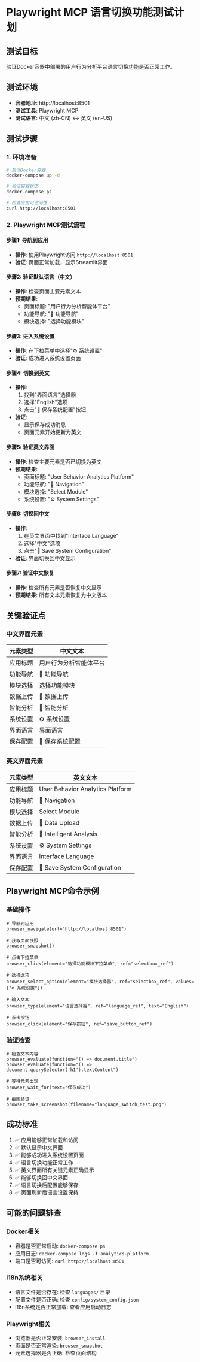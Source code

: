 # Playwright MCP 语言切换功能测试计划

## 测试目标
验证Docker容器中部署的用户行为分析平台语言切换功能是否正常工作。

## 测试环境
- **容器地址**: http://localhost:8501
- **测试工具**: Playwright MCP
- **测试语言**: 中文 (zh-CN) ↔ 英文 (en-US)

## 测试步骤

### 1. 环境准备
```bash
# 启动Docker容器
docker-compose up -d

# 验证容器状态
docker-compose ps

# 检查应用可访问性
curl http://localhost:8501
```

### 2. Playwright MCP测试流程

#### 步骤1: 导航到应用
- **操作**: 使用Playwright访问 `http://localhost:8501`
- **验证**: 页面正常加载，显示Streamlit界面

#### 步骤2: 验证默认语言（中文）
- **操作**: 检查页面主要元素文本
- **预期结果**:
  - 页面标题: "用户行为分析智能体平台"
  - 功能导航: "🚀 功能导航"
  - 模块选择: "选择功能模块"

#### 步骤3: 进入系统设置
- **操作**: 在下拉菜单中选择"⚙️ 系统设置"
- **验证**: 成功进入系统设置页面

#### 步骤4: 切换到英文
- **操作**: 
  1. 找到"界面语言"选择器
  2. 选择"English"选项
  3. 点击"💾 保存系统配置"按钮
- **验证**: 
  - 显示保存成功消息
  - 页面元素开始更新为英文

#### 步骤5: 验证英文界面
- **操作**: 检查主要元素是否已切换为英文
- **预期结果**:
  - 页面标题: "User Behavior Analytics Platform"
  - 功能导航: "🚀 Navigation"
  - 模块选择: "Select Module"
  - 系统设置: "⚙️ System Settings"

#### 步骤6: 切换回中文
- **操作**:
  1. 在英文界面中找到"Interface Language"
  2. 选择"中文"选项
  3. 点击"💾 Save System Configuration"
- **验证**: 界面切换回中文显示

#### 步骤7: 验证中文恢复
- **操作**: 检查所有元素是否恢复中文显示
- **预期结果**: 所有文本元素恢复为中文版本

## 关键验证点

### 中文界面元素
| 元素类型 | 中文文本 |
|---------|---------|
| 应用标题 | 用户行为分析智能体平台 |
| 功能导航 | 🚀 功能导航 |
| 模块选择 | 选择功能模块 |
| 数据上传 | 📁 数据上传 |
| 智能分析 | 🚀 智能分析 |
| 系统设置 | ⚙️ 系统设置 |
| 界面语言 | 界面语言 |
| 保存配置 | 💾 保存系统配置 |

### 英文界面元素  
| 元素类型 | 英文文本 |
|---------|---------|
| 应用标题 | User Behavior Analytics Platform |
| 功能导航 | 🚀 Navigation |
| 模块选择 | Select Module |
| 数据上传 | 📁 Data Upload |
| 智能分析 | 🚀 Intelligent Analysis |
| 系统设置 | ⚙️ System Settings |
| 界面语言 | Interface Language |
| 保存配置 | 💾 Save System Configuration |

## Playwright MCP命令示例

### 基础操作
```
# 导航到应用
browser_navigate(url="http://localhost:8501")

# 获取页面快照
browser_snapshot()

# 点击下拉菜单
browser_click(element="选择功能模块下拉菜单", ref="selectbox_ref")

# 选择选项
browser_select_option(element="模块选择器", ref="selectbox_ref", values=["⚙️ 系统设置"])

# 输入文本
browser_type(element="语言选择器", ref="language_ref", text="English")

# 点击按钮
browser_click(element="保存按钮", ref="save_button_ref")
```

### 验证检查
```
# 检查文本内容
browser_evaluate(function="() => document.title")
browser_evaluate(function="() => document.querySelector('h1').textContent")

# 等待元素出现
browser_wait_for(text="保存成功")

# 截图验证
browser_take_screenshot(filename="language_switch_test.png")
```

## 成功标准
1. ✅ 应用能够正常加载和访问
2. ✅ 默认显示中文界面
3. ✅ 能够成功进入系统设置页面
4. ✅ 语言切换功能正常工作
5. ✅ 英文界面所有关键元素正确显示
6. ✅ 能够切换回中文界面
7. ✅ 语言切换后配置能够保存
8. ✅ 页面刷新后语言设置保持

## 可能的问题排查

### Docker相关
- 容器是否正常启动: `docker-compose ps`
- 应用日志: `docker-compose logs -f analytics-platform`
- 端口是否可访问: `curl http://localhost:8501`

### i18n系统相关
- 语言文件是否存在: 检查 `languages/` 目录
- 配置文件是否正确: 检查 `config/system_config.json`
- i18n系统是否正常加载: 查看应用启动日志

### Playwright相关
- 浏览器是否正常安装: `browser_install`
- 页面是否正常渲染: `browser_snapshot`
- 元素选择器是否正确: 检查页面结构